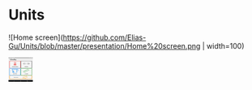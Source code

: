 # Units

![Home screen](https://github.com/Elias-Gu/Units/blob/master/presentation/Home%20screen.png | width=100)


<a href="url"><img src="https://github.com/Elias-Gu/Units/blob/master/presentation/Home%20screen.png" align="left" height="48" width="48" ></a>